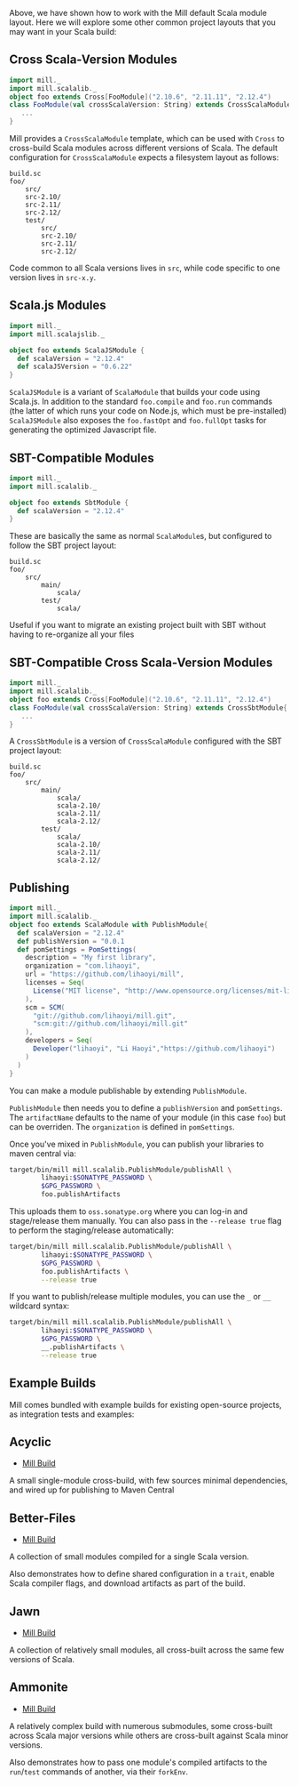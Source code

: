 
Above, we have shown how to work with the Mill default Scala module layout. Here
we will explore some other common project layouts that you may want in your
Scala build:

## Cross Scala-Version Modules

```scala
import mill._
import mill.scalalib._
object foo extends Cross[FooModule]("2.10.6", "2.11.11", "2.12.4")
class FooModule(val crossScalaVersion: String) extends CrossScalaModule{
   ...
}
```

Mill provides a `CrossScalaModule` template, which can be used with `Cross` to
cross-build Scala modules across different versions of Scala. The default
configuration for `CrossScalaModule` expects a filesystem layout as follows:

```text
build.sc
foo/
    src/
    src-2.10/
    src-2.11/
    src-2.12/
    test/
        src/
        src-2.10/
        src-2.11/
        src-2.12/
```

Code common to all Scala versions lives in `src`, while code specific to one
version lives in `src-x.y`.

## Scala.js Modules

```scala
import mill._
import mill.scalajslib._

object foo extends ScalaJSModule {
  def scalaVersion = "2.12.4"
  def scalaJSVersion = "0.6.22"
}
```

`ScalaJSModule` is a variant of `ScalaModule` that builds your code using
Scala.js. In addition to the standard `foo.compile` and `foo.run` commands (the
latter of which runs your code on Node.js, which must be pre-installed)
`ScalaJSModule` also exposes the `foo.fastOpt` and `foo.fullOpt` tasks for
generating the optimized Javascript file.

## SBT-Compatible Modules

```scala
import mill._
import mill.scalalib._

object foo extends SbtModule {
  def scalaVersion = "2.12.4"
}
```

These are basically the same as normal `ScalaModule`s, but configured to follow
the SBT project layout:

```text
build.sc
foo/
    src/
        main/
            scala/
        test/
            scala/
```

Useful if you want to migrate an existing project built with SBT without having
to re-organize all your files


## SBT-Compatible Cross Scala-Version Modules

```scala
import mill._
import mill.scalalib._
object foo extends Cross[FooModule]("2.10.6", "2.11.11", "2.12.4")
class FooModule(val crossScalaVersion: String) extends CrossSbtModule{
   ...
}
```

A `CrossSbtModule` is a version of `CrossScalaModule` configured with the SBT
project layout:

```text
build.sc
foo/
    src/
        main/
            scala/
            scala-2.10/
            scala-2.11/
            scala-2.12/
        test/
            scala/
            scala-2.10/
            scala-2.11/
            scala-2.12/
```

## Publishing
```scala
import mill._
import mill.scalalib._
object foo extends ScalaModule with PublishModule{
  def scalaVersion = "2.12.4"
  def publishVersion = "0.0.1
  def pomSettings = PomSettings(
    description = "My first library",
    organization = "com.lihaoyi",
    url = "https://github.com/lihaoyi/mill",
    licenses = Seq(
      License("MIT license", "http://www.opensource.org/licenses/mit-license.php")
    ),
    scm = SCM(
      "git://github.com/lihaoyi/mill.git",
      "scm:git://github.com/lihaoyi/mill.git"
    ),
    developers = Seq(
      Developer("lihaoyi", "Li Haoyi","https://github.com/lihaoyi")
    )
  )
}
```

You can make a module publishable by extending `PublishModule`.

`PublishModule` then needs you to define a `publishVersion` and `pomSettings`.
The `artifactName` defaults to the name of your module (in this case `foo`) but
can be overriden. The `organization` is defined in `pomSettings`.

Once you've mixed in `PublishModule`, you can publish your libraries to maven
central  via:

```bash
target/bin/mill mill.scalalib.PublishModule/publishAll \
        lihaoyi:$SONATYPE_PASSWORD \
        $GPG_PASSWORD \ 
        foo.publishArtifacts
```

This uploads them to `oss.sonatype.org` where you can log-in and stage/release
them manually. You can also pass in the `--release true` flag to perform the
staging/release automatically:

```bash
target/bin/mill mill.scalalib.PublishModule/publishAll \
        lihaoyi:$SONATYPE_PASSWORD \
        $GPG_PASSWORD \ 
        foo.publishArtifacts \
        --release true
```

If you want to publish/release multiple modules, you can use the `_` or `__`
wildcard syntax:

```bash
target/bin/mill mill.scalalib.PublishModule/publishAll \
        lihaoyi:$SONATYPE_PASSWORD \
        $GPG_PASSWORD \ 
        __.publishArtifacts \
        --release true
```


## Example Builds

Mill comes bundled with example builds for existing open-source projects, as
integration tests and examples:


## Acyclic

- [Mill Build](https://github.com/lihaoyi/mill/blob/master/integration/test/resources/acyclic/build.sc#L1)

A small single-module cross-build, with few sources minimal dependencies, and
wired up for publishing to Maven Central


## Better-Files

- [Mill Build](https://github.com/lihaoyi/mill/blob/master/integration/test/resources/better-files/build.sc#L1)

A collection of small modules compiled for a single Scala version.

Also demonstrates how to define shared configuration in a `trait`, enable Scala
compiler flags, and download artifacts as part of the build.

## Jawn

- [Mill Build](https://github.com/lihaoyi/mill/blob/master/integration/test/resources/jawn/build.sc#L1)

A collection of relatively small modules, all cross-built across the same few
versions of Scala.


## Ammonite

- [Mill Build](https://github.com/lihaoyi/mill/blob/master/integration/test/resources/ammonite/build.sc#L1)

A relatively complex build with numerous submodules, some cross-built across
Scala major versions while others are cross-built against Scala minor versions.

Also demonstrates how to pass one module's compiled artifacts to the
`run`/`test` commands of another, via their `forkEnv`.